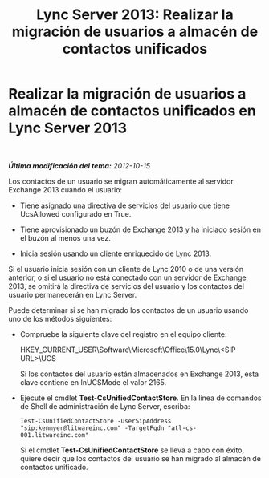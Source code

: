 ﻿---
title: 'Lync Server 2013: Realizar la migración de usuarios a almacén de contactos unificados'
TOCTitle: Realizar la migración de usuarios a almacén de contactos unificados
ms:assetid: 215a8ec1-d63e-4fdf-b73d-75aeb9dddb43
ms:mtpsurl: https://technet.microsoft.com/es-es/library/JJ204737(v=OCS.15)
ms:contentKeyID: 48274664
ms.date: 01/07/2017
mtps_version: v=OCS.15
ms.translationtype: HT
---

# Realizar la migración de usuarios a almacén de contactos unificados en Lync Server 2013

 

_**Última modificación del tema:** 2012-10-15_

Los contactos de un usuario se migran automáticamente al servidor Exchange 2013 cuando el usuario:

  - Tiene asignado una directiva de servicios del usuario que tiene UcsAllowed configurado en True.

  - Tiene aprovisionado un buzón de Exchange 2013 y ha iniciado sesión en el buzón al menos una vez.

  - Inicia sesión usando un cliente enriquecido de Lync 2013.

Si el usuario inicia sesión con un cliente de Lync 2010 o de una versión anterior, o si el usuario no está conectado con un servidor de Exchange 2013, se omitirá la directiva de servicios del usuario y los contactos del usuario permanecerán en Lync Server.

Puede determinar si se han migrado los contactos de un usuario usando uno de los métodos siguientes:

  - Compruebe la siguiente clave del registro en el equipo cliente:
    
    HKEY\_CURRENT\_USER\\Software\\Microsoft\\Office\\15.0\\Lync\\\<SIP URL\>\\UCS
    
    Si los contactos del usuario están almacenados en Exchange 2013, esta clave contiene en InUCSMode el valor 2165.

  - Ejecute el cmdlet **Test-CsUnifiedContactStore**. En la línea de comandos de Shell de administración de Lync Server, escriba:
    
        Test-CsUnifiedContactStore -UserSipAddress "sip:kenmyer@litwareinc.com" -TargetFqdn "atl-cs-001.litwareinc.com"
    
    Si el cmdlet **Test-CsUnifiedContactStore** se lleva a cabo con éxito, quiere decir que los contactos del usuario se han migrado al almacén de contactos unificado.

